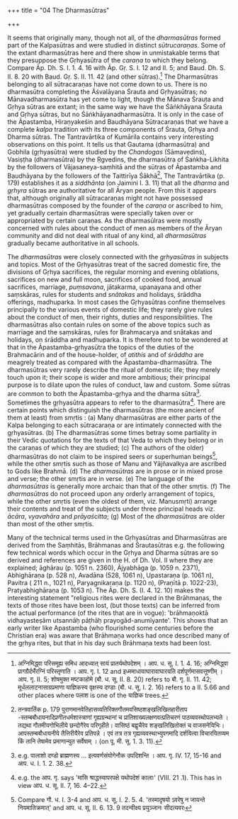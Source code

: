 +++
title = "04 The Dharmasūtras"

+++

It seems that originally many, though not all, of the _dharmasūtras_ formed part of the Kalpasūtras and were studied in distinct _sūtrucaraṇas_. Some of the extant dharmasūtras here and there show in unmistakable terms that they presuppose the Gṛhyasūtra of the _caraṇa_ to which they belong. Compare Āp. Dh. S. I. 1. 4. 16 with Āp. Gṛ. S. I. 12 and II. 5; and Baud. Dh. S. II. 8. 20 with Baud. Gṛ. S. II. 11. 42 (and other sūtras).[^54] The Dharmasūtras belonging to all sūtracaraṇas have not come down to us. There is no dharmasūtra completing the Āśvalāyana Śrauta and Gṛhyasūtras; no Mānavadharmasūtra has yet come to light, though the Mānava Śrauta and Gṛhya sūtras are extant; in the same way we have the Śāṅkhāyana Śrauta and Gṛhya sūtras, but no Śāṅkhāyanadharmasūtra. It is only in the case of the Āpastamba, Hiraṇyakeśin and Baudhāyana Sūtracaraṇas that we have a complete _kalpa_ tradition with its three components of Śrauta, Gṛhya and Dharma sūtras. The Tantravārtika of Kumārila contains very interesting observations on this point. It tells us that Gautama (dharmasūtra) and Gobhila (gṛhyasūtra) were studied by the _Chandogas_ (Sāmavedins), Vasiṣṭha (dharmasūtra) by the Ṛgvedins, the dharmasūtra of Śaṅkha-Likhita by the followers of Vājasaneya-saṃhitā and the sūtras of Āpastamba and Baudhāyana by the followers of the Taittirīya Śākhā[^55], The Tantravārtika (p. 179) establishes it as a _siddhānta_ (on Jaimini I. 3. 11) that all the _dharma_ and _gṛhyra_ sūtras are authoritative for all Āryan people. From this it appears that, although originally all sūtracaraṇas might not have possessed dharmasūtras composed by the founder of the _caraṇa_ or ascribed to him, yet gradually certain dharmasūtras were specially taken over or appropriated by certain caraṇas. As the dharmasūlras were mostly concerned with rules about the conduct of men as members of the Āryan community and did not deal with ritual of any kind, all _dharmasūtras_ gradually became authoritative in all schools. 

The _dharmasūtras_ were closely connected with the _gṛhyasūtras_ in subjects and topics. Most of the Gṛhyasūtras treat of the sacred domestic fire, the divisions of Gṛhya sacrifices, the regular morning and evening oblations, sacrifices on new and full moon, sacrifices of cooked food, annual sacrifices, marriage, _puṃsavana_, jātakarma, upanayana and other saṃskāras, rules for students and _snātakas_ and holidays, śrāddha offerings, madhuparka. In most cases the Gṛhyasūtras confine themselves principally to the various events of domestic life; they rarely give rules about the conduct of men, their rights, duties and responsibilities. The dharmasūtras also contain rules on some of the above topics such as marriage and the saṃskāras, rules for Brahmacarya and snātakas and holidays, on śrāddha and madhuparka. It is therefore not to be wondered at that in the Āpastamba-gṛhyasūtra the topics of the duties of the Brahmacārin and of the house-holder, of _atithis_ and of _śrāddha_ are meagrely treated as compared with the Āpastamba-dharmasūtra. The dharmasūtras very rarely describe the ritual of domestic life; they merely touch upon it; their scope is wider and more ambitious; their principal purpose is to dilate upon the rules of conduct, law and custom. Some sūtras are common to both the Āpastamba-gṛhya and the dharma sūtra[^56]. Sometimes the gṛhyasūtra appears to refer to the dharmasūtra[^57]. There are certain points which distinguish the dharmasūtras (the more ancient of them at least) from smṛtis : (a) Many dharmasūtras are either parts of the Kalpa belonging to each sūtracaraṇa or are intimately connected with the gṛhyasūtras. (b) The dharmasūtras some times betray some partiality in their Vedic quotations for the texts of that Veda to which they belong or in the caraṇas of which they are studied; (c) The authors of the older) dharmasūtras do not claim to be inspired seers or superhuman beings[^58], while the other smṛtis such as those of Manu and Yājñavalkya are ascribed to Gods like Brahmā. (d) The _dharmasūtras_ are in prose or in mixed prose and verse; the other smṛtis are in verse. (e) The language of the _dharmasūtras_ is generally more archaic than that of the other smṛtis. (f) The _dharmasūtras_ do not proceed upon any orderly arrangement of topics, while the other smṛtis (even the oldest of them, viz. Manusmṛti) arrange their contents and treat of the subjects under three principal heads viz. _ācāra_, _vyavahāra_ and _prāyaścitta_; (g) Most of the _dharmasūtras_ are older than most of the other smṛtis. 

Many of the technical terms used in the Gṛhyasūtras and Dharmasūtras are derived from the Saṃhitās, Brāhmanas and Śrautasūtras e.g. the following few technical words which occur in the Gṛhya and Dharma sūtras are so derived and references are given in the H. of Dh. Vol. II where they are explained; āghārau (p. 1051 n. 2360), Ājyabhāga (p. 1059 n. 2371), Abhighāraṇa (p. 528 n), Avadāna (528, 1061 n), Upastaraṇa (p. 1061 n), Pavitra ( 211 n., 1021 n), Paryagnikaraṇa (p. 1120 n), (Praṇītā p. 1022-23), Pratyabhighāraṇa (p. 1053 n). The Āp. Dh. S. (I. 4. 12. 10) makes the interesting statement "religious rites were declared in the Brāhmaṇas, the texts of those rites have been lost, (but those texts) can be inferred from the actual performance (of the rites that are in vogue): 'brāhmaṇoktā vidhayasteṣām utsannāḥ pāṭhāḥ prayogād-anumīyante'. This shows that an early writer like Apastamba (who flourished some centuries before the Christian era) was aware that Brāhmaṇa works had once described many of the gṛhya rites, but that in his day such Brāhmaṇa texts had been lost.

[^54]: अग्निमिद्ध्वा परिसमूह्य समिध आदध्यात् सायं प्रातर्यथोपदेशम् । आप. ध. सू. I. 1. 4. 16; अग्निमिद्ध्वा प्रागग्रैर्दर्भैरग्निं परिस्तृणाति । आप. गृ. I. 12 and इध्ममाधायाघारावाघारयति दर्शपूर्णमासवत्तूष्णीम् । आप. गृ. II. 5; शोषमुक्त मष्टकाहोमे (बौ. ध. सू. II. 8. 20) refers to बौ. गृ. II. 11. 42; मूर्धललाटनासाग्रप्रमाणा याज्ञिकस्य वृक्षस्य दण्डाः (बौ. ध. सू. I. 2. 16) refers to a II. 5.66 and other places where पलाश is one of the याज्ञिक trees.

[^55]: तन्त्रवार्तिक p. 179 पुराणमानवेतिहासव्यतिरिक्तगौतमवसिष्ठशङ्खलिखितहारीताप -स्तम्बबौधायनादिप्रणीतधर्मशास्त्राणां गृह्यग्रन्थानां च प्रातिशाख्यलक्षणवत्प्रतिचरणं पाठव्यवस्थोपलभ्यते । तद्यथा गौतमीयगोभिलीये छन्दोगैरेव परिगृहीते। वासिष्ठं बह्वृचैरेव शङ्खलिखितोक्तं च वाजसनेयिभिः। आपस्तम्बबौधायनीये तैत्तिरीयैरेव प्रतिपन्ने । एवं तत्र तत्र गृह्यव्यवस्थाभ्युपगमादि दर्शयित्वा विचारयितव्यम किं तानि तेषामेव प्रमाणान्युत सर्वेषाम् । (on पू. मी. सू. 1. 3. 11).


[^56]: e.g. पालाशो दण्डो ब्राह्मणस्य ... इत्यवर्णसंयोगेनौक उपदिशन्ति । आप. गृ. IV. 17, 15-16 and  आप. ध. I. 1. 2. 38.

[^57]: e.g. the आप. गृ. says 'मासि श्राद्धस्यापरपक्षे यथोपदेशं कालाः' (VIII. 21 .1). This has in view आप. ध. सू. II. 7, 16. 4–22.

[^58]: Compare गौ. ध. I. 3-4 and आप. ध. सू. I. 2. 5. 4. 'तस्मादृषयो ऽवरेषु न जायन्ते नियमातिक्रमात्' and आप. ध. सू. II. 6. 13. 9 तदन्वीक्ष्य प्रयुञ्जानः सीदत्यवरः

